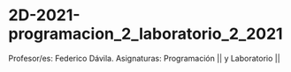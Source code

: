 # 2D-2021-programacion_2_laboratorio_2_2021
Profesor/es: Federico Dávila.
Asignaturas: Programación || y Laboratorio ||
